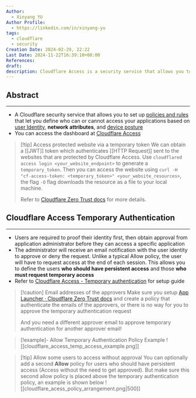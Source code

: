 ```yaml
---
Author:
  - Xinyang YU
Author Profile:
  - https://linkedin.com/in/xinyang-yu
tags:
  - cloudflare
  - security
Creation Date: 2024-02-29, 22:22
Last Date: 2024-11-22T16:39:10+08:00
References: 
draft: 
description: Cloudflare Access is a security service that allows you to control access to your applications based on user identity, network, and device posture. It offers temporary authentication for users who need one-time access, requiring administrator approval, while also allowing you to define users with persistent access through policies.
---
```

## Abstract
---
- A Cloudflare security service that allows you to set up [policies and rules](https://developers.cloudflare.com/cloudflare-one/policies/access/) that let you define who can or cannot access your applications based on [user Identity](https://developers.cloudflare.com/cloudflare-one/identity/), **network attributes**, and [device posture](https://developers.cloudflare.com/cloudflare-one/identity/devices/)
- You can access the dashboard at [Cloudflare Access](https://one.dash.cloudflare.com/:account/l)

>[!tip] Access protected website via a temporary token 
> We can obtain a [[JWT]] token which authenticates [[HTTP Request]] sent to the websites that are protected by Cloudflare Access. Use `cloudflared access login <your_website_endpoint>` to generate a `temporary_token`. Then you can access the website using `curl -H "cf-access-token: <temporary_token>" <your_website_resources>`, the flag `-O` flag downloads the resource as a file to your local machine.
> 
> Refer to [Cloudflare Zero Trust docs](https://developers.cloudflare.com/cloudflare-one/tutorials/cli/) for more details.

## Cloudflare Access Temporary Authentication
---
- Users are required to proof their identity first, then obtain approval from application administrator before they can access a specific application
- The administrator will receive an email notification with the user identity to approve or deny the request. Unlike a typical Allow policy, the user will have to request access at the end of each session. This allows you to define the users **who should have persistent access** and those **who must request temporary access**
- Refer to [Cloudflare Access - Temporary authentication](https://developers.cloudflare.com/cloudflare-one/policies/access/temporary-auth/#set-up-temporary-authentication) for setup guide

>[!caution] Email addresses of the approvers
> Make sure you setup [App Launcher · Cloudflare Zero Trust docs](https://developers.cloudflare.com/cloudflare-one/applications/app-launcher/) and create a policy that authenticate the emails of the approvers, or there is no way for you to approve the temporary authentication request
> 
> And you need a different approver email to approve temporary authentication for another approver email!

>[!example]- Allow Temporary Authentication Policy Example
> ![[cloudflare_access_temp_access_example.png]]

>[!tip] Allow some users to access without approval
> You can optionally add a second **Allow** policy for users who should have persistent access (Access without the need to get approved). But make sure this second allow policy is placed above the temporary authentication policy, an example is shown below
> ![[cloudflare_acess_policy_arrangement.png|500]]